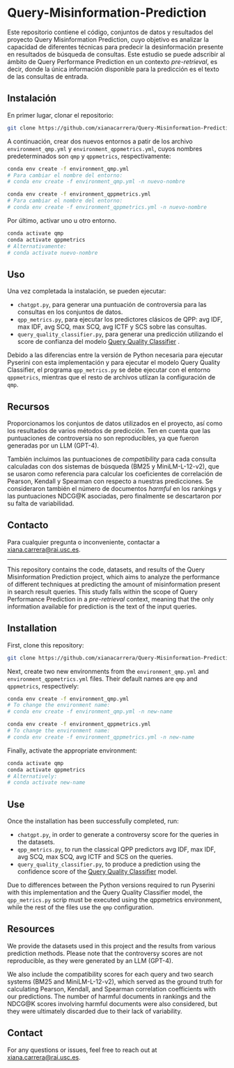 # Query-Misinformation-Prediction

Este repositorio contiene el código, conjuntos de datos y resultados del proyecto Query Misinformation Prediction, cuyo objetivo es analizar la capacidad de diferentes técnicas para predecir la desinformación presente en resultados de búsqueda de consultas. Este estudio se puede adscribir al ámbito de Query Performance Prediction en un contexto *pre-retrieval*, es decir, donde la única información disponible para la predicción es el texto de las consultas de entrada.

## Instalación

En primer lugar, clonar el repositorio:

```bash
git clone https://github.com/xianacarrera/Query-Misinformation-Prediction
```

A continuación, crear dos nuevos entornos a patir de los archivo `environment_qmp.yml` y `environment_qppmetrics.yml`, cuyos nombres predeterminados son `qmp` y `qppmetrics`, respectivamente:

```bash
conda env create -f environment_qmp.yml
# Para cambiar el nombre del entorno:
# conda env create -f environment_qmp.yml -n nuevo-nombre

conda env create -f environment_qppmetrics.yml
# Para cambiar el nombre del entorno:
# conda env create -f environment_qppmetrics.yml -n nuevo-nombre
```

Por último, activar uno u otro entorno.
```bash
conda activate qmp
conda activate qppmetrics
# Alternativamente:
# conda activate nuevo-nombre
```

## Uso

Una vez completada la instalación, se pueden ejecutar:

* `chatgpt.py`, para generar una puntuación de controversia para las consultas en los conjuntos de datos.
* `qpp_metrics.py`, para ejecutar los predictores clásicos de QPP: avg IDF, max IDF, avg SCQ, max SCQ, avg ICTF y SCS sobre las consultas.
* `query_quality_classifier.py`, para generar una predicción utilizando el score de confianza del modelo [Query Quality Classifier](https://huggingface.co/dejanseo/Query-Quality-Classifier) .

Debido a las diferencias entre la versión de Python necesaria para ejecutar Pyserini con esta implementación y para ejecutar el modelo Query Quality Classifier, el programa `qpp_metrics.py` se debe ejecutar con el entorno `qppmetrics`, mientras que el resto de archivos utlizan la configuración de `qmp`.

## Recursos

Proporcionamos los conjuntos de datos utilizados en el proyecto, así como los resultados de varios métodos de predicción. Ten en cuenta que las puntuaciones de controversia no son reproducibles, ya que fueron generadas por un LLM (GPT-4).

También incluimos las puntuaciones de *compatibility* para cada consulta calculadas con dos sistemas de búsqueda (BM25 y MiniLM-L-12-v2), que se usaron como referencia para calcular los coeficientes de correlación de Pearson, Kendall y Spearman con respecto a nuestras predicciones. Se consideraron también el número de documentos *harmful* en los rankings y las puntuaciones NDCG@K asociadas, pero finalmente se descartaron por su falta de variabilidad.

## Contacto

Para cualquier pregunta o inconveniente, contactar a xiana.carrera@rai.usc.es.

---

This repository contains the code, datasets, and results of the Query Misinformation Prediction project, which aims to analyze the performance of different techniques at predicting the amount of misinformation present in search result queries. This study falls within the scope of Query Performance Prediction in a *pre-retrieval* context, meaning that the only information available for prediction is the text of the input queries.

## Installation

First, clone this repository:

```bash
git clone https://github.com/xianacarrera/Query-Misinformation-Prediction
```

Next, create two new environments from the `environment_qmp.yml` and `environment_qppmetrics.yml` files. Their default names are `qmp` and `qppmetrics`, respectively:

```bash
conda env create -f environment_qmp.yml
# To change the environment name:
# conda env create -f environment_qmp.yml -n new-name

conda env create -f environment_qppmetrics.yml
# To change the environment name:
# conda env create -f environment_qppmetrics.yml -n new-name
```

Finally, activate the appropriate environment:
```bash
conda activate qmp
conda activate qppmetrics
# Alternatively:
# conda activate new-name
```

## Use

Once the installation has been successfully completed, run:
* `chatgpt.py`, in order to generate a controversy score for the queries in the datasets.
* `qpp_metrics.py`, to run the classical QPP predictors avg IDF, max IDF, avg SCQ, max SCQ, avg ICTF and SCS on the queries.
* `query_quality_classifier.py`, to produce a prediction using the confidence score of the [Query Quality Classifier](https://huggingface.co/dejanseo/Query-Quality-Classifier) model.

Due to differences between the Python versions required to run Pyserini with this implementation and the Query Quality Classifier model, the `qpp_metrics.py` scrip must be executed using the qppmetrics environment, while the rest of the files use the `qmp` configuration.

## Resources

We provide the datasets used in this project and the results from various prediction methods. Please note that the controversy scores are not reproducible, as they were generated by an LLM (GPT-4).

We also include the compatibility scores for each query and two search systems (BM25 and MiniLM-L-12-v2), which served as the ground truth for calculating Pearson, Kendall, and Spearman correlation coefficients with our predictions. The number of harmful documents in rankings and the NDCG@K scores involving harmful documents were also considered, but they were ultimately discarded due to their lack of variability.

## Contact
For any questions or issues, feel free to reach out at [xiana.carrera@rai.usc.es](mailto:xiana.carrera@rai.usc.es).

